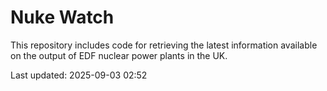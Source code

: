 # Nuke Watch

This repository includes code for retrieving the latest information available on the output of EDF nuclear power plants in the UK.

Last updated: 2025-09-03 02:52